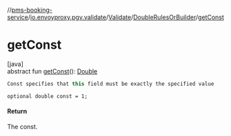 //[pms-booking-service](../../../../index.md)/[io.envoyproxy.pgv.validate](../../index.md)/[Validate](../index.md)/[DoubleRulesOrBuilder](index.md)/[getConst](get-const.md)

# getConst

[java]\
abstract fun [getConst](get-const.md)(): [Double](https://kotlinlang.org/api/core/kotlin-stdlib/kotlin/-double/index.html)

```kotlin
Const specifies that this field must be exactly the specified value

```
`optional double const = 1;`

#### Return

The const.